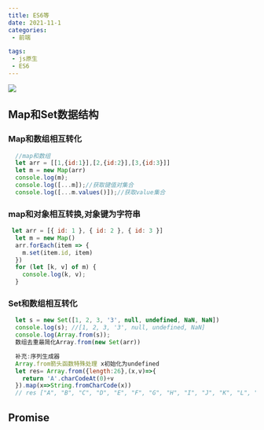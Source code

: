 ```yaml
---
title: ES6等
date: 2021-11-1
categories:
 - 前端

tags:
 - js原生
 - ES6
---
```

![](https://cdn.jsdelivr.net/gh/levidc/blogImg/img/8.jpg)

<!-- more -->
## Map和Set数据结构

### Map和数组相互转化
```js
  //map和数组
  let arr = [[1,{id:1}],[2,{id:2}],[3,{id:3}]]
  let m = new Map(arr)
  console.log(m);
  console.log([...m]);//获取键值对集合
  console.log([...m.values()]);//获取value集合
```

### map和对象相互转换,对象键为字符串
```js
 let arr = [{ id: 1 }, { id: 2 }, { id: 3 }]
  let m = new Map()
  arr.forEach(item => {
    m.set(item.id, item)
  })
  for (let [k, v] of m) {
    console.log(k, v);
  }
```
### Set和数组相互转化
```js
  let s = new Set([1, 2, 3, '3', null, undefined, NaN, NaN])
  console.log(s); //[1, 2, 3, '3', null, undefined, NaN]
  console.log(Array.from(s));
  数组去重最简化Array.from(new Set(arr))

  补充:序列生成器
  Array.from箭头函数特殊处理 x初始化为undefined
  let res= Array.from({length:26},(x,v)=>{
    return 'A'.charCodeAt(0)+v
  }).map(x=>String.fromCharCode(x))
  // res ["A", "B", "C", "D", "E", "F", "G", "H", "I", "J", "K", "L", "M", "N", "O", "P", "Q", "R", "S", "T", "U", "V", "W", "X", "Y", "Z"]
```
## Promise
